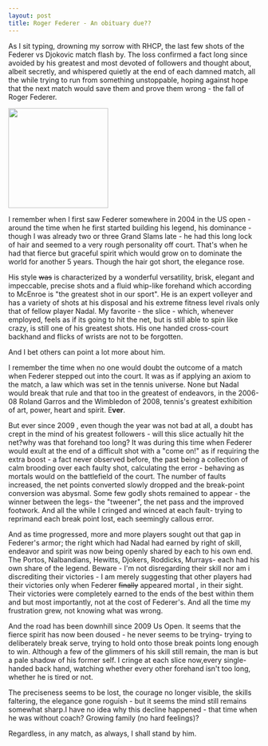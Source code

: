 ```yaml
---
layout: post
title: Roger Federer - An obituary due??
---
```

<p>As I sit typing, drowning my sorrow with RHCP, the last few shots of the Federer vs Djokovic match flash by. The loss confirmed a fact long since avoided by his greatest and most devoted of followers and thought about, albeit secretly, and whispered quietly at the end of each damned match, all the while trying to run from something unstoppable, hoping against hope that the next match would save them and prove them wrong - the fall of Roger Federer.</p>
<p><img class="alignleft" title="This should have been on a crest." src="/images/assets/rflogo.gif?w=200" alt="" width="200" height="200" /></p>
<p>I remember when I first saw Federer somewhere in 2004 in the US open - around the time when he first started building his legend, his dominance - though I was already two or three Grand Slams late - he had this long lock of hair and seemed to a very rough personality off court. That's when he had that fierce but graceful spirit which would grow on to dominate the world for another 5 years. Though the hair got short, the elegance rose.</p>
<p>His style <del>was</del> is characterized by a wonderful versatility, brisk, elegant and impeccable, precise shots and a fluid whip-like forehand which according to McEnroe is "the greatest shot in our sport". He is an expert volleyer and has a variety of shots at his disposal and his extreme fitness level rivals only that of fellow player Nadal. My favorite - the slice - which, whenever employed, feels as if its going to hit the net, but is still able to spin like crazy, is still one of his greatest shots. His one handed cross-court backhand and flicks of wrists are not to be forgotten.</p>
<p>And I bet others can point a lot more about him.</p>
<p>I remember the time when no one would doubt the outcome of a match when Federer stepped out into the court. It was as if applying an axiom to the match, a law which was set in the tennis universe. None but Nadal would break that rule and that too in the greatest of endeavors, in the 2006-08 Roland Garros and the Wimbledon of 2008, tennis's greatest exhibition of art, power, heart and spirit. E<strong>ver</strong>.</p>
<p>But ever since 2009 , even though the year was not bad at all, a doubt has crept in the mind of his greatest followers - will this slice actually hit the net?why was that forehand too long? It was during this time when Federer would exult at the end of a difficult shot with a "come on!" as if requiring the extra boost - a fact never observed before, the past being a collection of calm brooding over each faulty shot, calculating the error - behaving as mortals would on the battlefield of the court. The number of faults increased, the net points converted slowly dropped and the break-point conversion was abysmal. Some few godly shots remained to appear - the winner between the legs- the "tweener", the net pass and the improved footwork. And all the while I cringed and winced at each fault- trying to reprimand each break point lost, each seemingly callous error.</p>
<p>And as time progressed, more and more players sought out that gap in Federer's armor; the right which had Nadal had earned by right of skill, endeavor and spirit was now being openly shared by each to his own end. The Portos, Nalbandians, Hewitts, Djokers, Roddicks, Murrays- each had his own share of the legend. Beware - I'm not disregarding their skill nor am i discrediting their victories - I am merely suggesting that other players had their victories only when Federer <del>finally</del> appeared mortal , in their sight. Their victories were completely earned to the ends of the best within them and but most importantly, not at the cost of Federer's. And all the time my frustration grew, not knowing what was wrong.</p>
<p>And the road has been downhill since 2009 Us Open. It seems that the fierce spirit has now been doused - he never seems to be trying- trying to deliberately break serve, trying to hold onto those break points long enough to win. Although a few of the glimmers of his skill still remain, the man is but a pale shadow of his former self. I cringe at each slice now,every single-handed back hand, watching whether every other forehand isn't too long, whether he is tired or not.</p>
<p>The preciseness seems to be lost, the courage no longer visible, the skills faltering, the elegance gone roguish - but it seems the mind still remains somewhat sharp.I have no idea why this decline happened - that time when he was without coach? Growing family (no hard feelings)?</p>
<p>Regardless, in any match, as always, I shall stand by him.</p>
